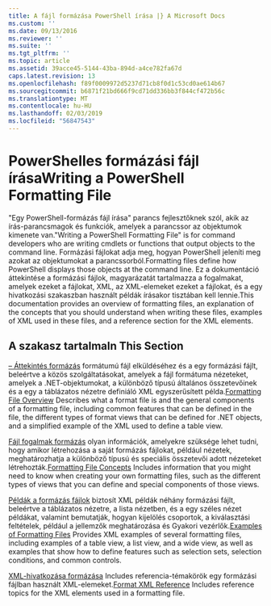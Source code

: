 ```yaml
---
title: A fájl formázása PowerShell írása |} A Microsoft Docs
ms.custom: ''
ms.date: 09/13/2016
ms.reviewer: ''
ms.suite: ''
ms.tgt_pltfrm: ''
ms.topic: article
ms.assetid: 39acce45-5144-43ba-894d-a4ce782fa67d
caps.latest.revision: 13
ms.openlocfilehash: f89f0009972d5237d71cb8f0d1c53cd0ae614b67
ms.sourcegitcommit: b6871f21bd666f9cd71dd336bb3f844cf472b56c
ms.translationtype: MT
ms.contentlocale: hu-HU
ms.lasthandoff: 02/03/2019
ms.locfileid: "56847543"
---
```

# <a name="writing-a-powershell-formatting-file"></a><span data-ttu-id="88794-102">PowerShelles formázási fájl írása</span><span class="sxs-lookup"><span data-stu-id="88794-102">Writing a PowerShell Formatting File</span></span>

<span data-ttu-id="88794-103">"Egy PowerShell-formázás fájl írása" parancs fejlesztőknek szól, akik az írás-parancsmagok és funkciók, amelyek a parancssor az objektumok kimenete van.</span><span class="sxs-lookup"><span data-stu-id="88794-103">"Writing a PowerShell Formatting File" is for command developers who are writing cmdlets or functions that output objects to the command line.</span></span> <span data-ttu-id="88794-104">Formázási fájlokat adja meg, hogyan PowerShell jeleníti meg azokat az objektumokat a parancssorból.</span><span class="sxs-lookup"><span data-stu-id="88794-104">Formatting files define how PowerShell displays those objects at the command line.</span></span> <span data-ttu-id="88794-105">Ez a dokumentáció áttekintése a formázási fájlok, magyarázatát tartalmazza a fogalmakat, amelyek ezeket a fájlokat, XML, az XML-elemeket ezeket a fájlokat, és a egy hivatkozási szakaszban használt példák írásakor tisztában kell lennie.</span><span class="sxs-lookup"><span data-stu-id="88794-105">This documentation provides an overview of formatting files, an explanation of the concepts that you should understand when writing these files, examples of XML used in these files, and a reference section for the XML elements.</span></span>

## <a name="in-this-section"></a><span data-ttu-id="88794-106">A szakasz tartalma</span><span class="sxs-lookup"><span data-stu-id="88794-106">In This Section</span></span>

<span data-ttu-id="88794-107">[– Áttekintés formázás](./formatting-file-overview.md) formátumú fájl elküldéséhez és a egy formázási fájlt, beleértve a közös szolgáltatásokat, amelyek a fájl formátuma nézeteket, amelyek a .NET-objektumokat, a különböző típusú általános összetevőinek és a egy a táblázatos nézetre definiáló XML egyszerűsített példa.</span><span class="sxs-lookup"><span data-stu-id="88794-107">[Formatting File Overview](./formatting-file-overview.md) Describes what a format file is and the general components of a formatting file, including common features that can be defined in the file, the different types of format views that can be defined for .NET objects, and a simplified example of the XML used to define a table view.</span></span>

<span data-ttu-id="88794-108">[Fájl fogalmak formázás](./formatting-file-concepts.md) olyan információk, amelyekre szüksége lehet tudni, hogy amikor létrehozása a saját formázás fájlokat, például nézetek, meghatározhatja a különböző típusú és speciális összetevői adott nézeteket létrehozták.</span><span class="sxs-lookup"><span data-stu-id="88794-108">[Formatting File Concepts](./formatting-file-concepts.md) Includes information that you might need to know when creating your own formatting files, such as the different types of views that you can define and special components of those views.</span></span>

<span data-ttu-id="88794-109">[Példák a formázás fájlok](./examples-of-formatting-files.md) biztosít XML példák néhány formázási fájlt, beleértve a táblázatos nézetre, a lista nézetben, és a egy széles nézet példákat, valamint bemutatják, hogyan kijelölés csoportok, a kiválasztási feltételek, például a jellemzők meghatározása és Gyakori vezérlők.</span><span class="sxs-lookup"><span data-stu-id="88794-109">[Examples of Formatting Files](./examples-of-formatting-files.md) Provides XML examples of several formatting files, including examples of a table view, a list view, and a wide view, as well as examples that show how to define features such as selection sets, selection conditions, and common controls.</span></span>

<span data-ttu-id="88794-110">[XML-hivatkozása formázása](./format-schema-xml-reference.md) Includes referencia-témakörök egy formázási fájlban használt XML-elemeket.</span><span class="sxs-lookup"><span data-stu-id="88794-110">[Format XML Reference](./format-schema-xml-reference.md) Includes reference topics for the XML elements used in a formatting file.</span></span>
